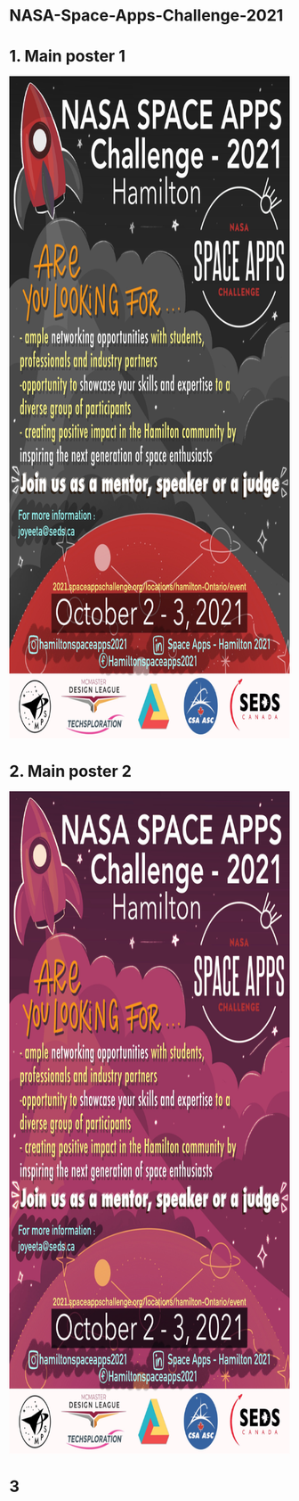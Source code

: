 # NASA-Space-Apps-Challenge-2021


# 1. Main poster 1

<img src="/IMG_0896.jpg" width="840" height="1188">

# 2. Main poster 2

<img src="/IMG_0898.jpeg" width="840" height="1188">


# 3
